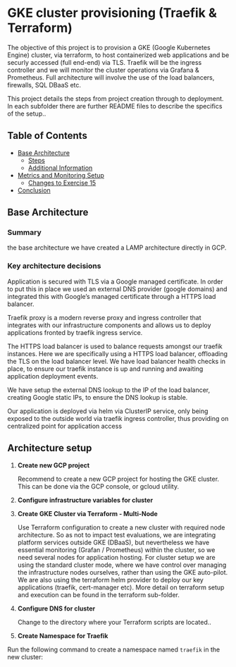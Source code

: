 # GKE cluster provisioning (Traefik & Terraform)

The objective of this project is to provision a GKE (Google Kubernetes Engine) cluster, via terraform, to host containerized web applications and be securly accessed (full end-end) via TLS.
Traefik will be the ingress controller and we will monitor the cluster operations via Grafana & Prometheus.
Full architecture will involve the use of the load balancers, firewalls, SQL DBaaS etc. 

This project details the steps from project creation through to deployment. In each subfolder there are further README files to describe the specifics of the setup..

## Table of Contents

- [Base Architecture](#base-architecture)
  - [Steps](#steps)
  - [Additional Information](#additional-information)
- [Metrics and Monitoring Setup](#metrics-and-monitoring-setup)
  - [Changes to Exercise 15](#changes-to-exercise-15)
- [Conclusion](#conclusion)

## Base Architecture

### Summary

the base architecture we have created a LAMP architecture directly in GCP.

### Key architecture decisions

Application is secured with TLS via a Google managed certificate. In order to put this in place we used an external DNS provider (google domains) and integrated this with Google’s managed certificate through a HTTPS load balancer.

Traefik proxy is a modern reverse proxy and ingress controller that integrates with our infrastructure components and allows us to deploy applications fronted by traefik ingress service.

The HTTPS load balancer is used to balance requests amongst our traefik instances. Here we are specifically using a HTTPS load balancer, offloading the TLS on the load balancer level. We have load balancer health checks in place, to ensure our traefik instance is up and running and awaiting application deployment events.

We have setup the external DNS lookup to the IP of the load balancer, creating Google static IPs, to ensure the DNS lookup is stable.

Our application is deployed via helm via ClusterIP service, only being exposed to the outside world via traefik ingress controller, thus providing on centralized point for application access

## Architecture setup

1. **Create new GCP project**

   Recommend to create a new GCP project for hosting the GKE cluster. This can be done via the GCP console, or gcloud utility.

2. **Configure infrastructure variables for cluster**



3. **Create GKE Cluster via Terraform - Multi-Node**

   Use Terraform configuration to create a new cluster with required node architecture. So as not to impact test evaluations, we are integrating platform services outside GKE (DBaaS), but nevertheless we have essential monitoring (Grafan / Prometheus) within the cluster, so we need several nodes for application hosting. 
   For cluster setup we are using the standard cluster mode, where we have control over managing the infrastructure nodes ourselves, rather than using the GKE auto-pilot.
   We are also using the terraform helm provider to deploy our key applications (traefik, cert-manager etc).
   More detail on terraform setup and execution can be found in the terraform sub-folder.

4. **Configure DNS for cluster**

   Change to the directory where your Terraform scripts are located..


5. **Create Namespace for Traefik**

Run the following command to create a namespace named `traefik` in the new cluster:

